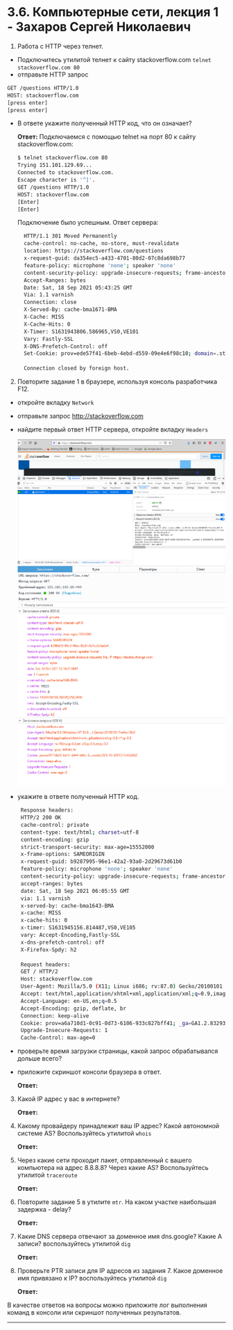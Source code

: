 # 3.6. Компьютерные сети, лекция 1 - Захаров Сергей Николаевич

1. Работа c HTTP через телнет.
- Подключитесь утилитой телнет к сайту stackoverflow.com
`telnet stackoverflow.com 80`
- отправьте HTTP запрос
```bash
GET /questions HTTP/1.0
HOST: stackoverflow.com
[press enter]
[press enter]
```
- В ответе укажите полученный HTTP код, что он означает?

    **Ответ:**
    Подключаемся с помощью telnet на порт 80 к сайту stackoverflow.com:
    ```bash
    $ telnet stackoverflow.com 80
    Trying 151.101.129.69...
    Connected to stackoverflow.com.
    Escape character is '^]'.
    GET /questions HTTP/1.0
    HOST: stackoverflow.com
    [Enter]
    [Enter]
    ```

    Подключение было успешным. Ответ сервера:
    ```bash
      HTTP/1.1 301 Moved Permanently
      cache-control: no-cache, no-store, must-revalidate
      location: https://stackoverflow.com/questions
      x-request-guid: da354ec5-a433-4701-80d2-07c8da698b77
      feature-policy: microphone 'none'; speaker 'none'
      content-security-policy: upgrade-insecure-requests; frame-ancestors 'self' https://stackexchange.com
      Accept-Ranges: bytes
      Date: Sat, 18 Sep 2021 05:43:25 GMT
      Via: 1.1 varnish
      Connection: close
      X-Served-By: cache-bma1671-BMA
      X-Cache: MISS
      X-Cache-Hits: 0
      X-Timer: S1631943806.586965,VS0,VE101
      Vary: Fastly-SSL
      X-DNS-Prefetch-Control: off
      Set-Cookie: prov=ede57f41-6beb-4ebd-d559-09e4e6f98c10; domain=.stackoverflow.com; expires=Fri, 01-Jan-2055 00:00:00 GMT; path=/; HttpOnly

      Connection closed by foreign host.
    ```

 
2. Повторите задание 1 в браузере, используя консоль разработчика F12.
- откройте вкладку `Network`
- отправьте запрос http://stackoverflow.com
- найдите первый ответ HTTP сервера, откройте вкладку `Headers`


    ![telnet-stackowerflow-80](/03-sysadmin-06-net/img/image2.png)
    ![headers](/03-sysadmin-06-net/img/image4.png)
    
- укажите в ответе полученный HTTP код.

     ```bash
      Response headers:
      HTTP/2 200 OK
      cache-control: private
      content-type: text/html; charset=utf-8
      content-encoding: gzip
      strict-transport-security: max-age=15552000
      x-frame-options: SAMEORIGIN
      x-request-guid: b9287995-96e1-42a2-93a0-2d29673d61b0
      feature-policy: microphone 'none'; speaker 'none'
      content-security-policy: upgrade-insecure-requests; frame-ancestors 'self' https://stackexchange.com
      accept-ranges: bytes
      date: Sat, 18 Sep 2021 06:05:55 GMT
      via: 1.1 varnish
      x-served-by: cache-bma1643-BMA
      x-cache: MISS
      x-cache-hits: 0
      x-timer: S1631945156.814487,VS0,VE105
      vary: Accept-Encoding,Fastly-SSL
      x-dns-prefetch-control: off
      X-Firefox-Spdy: h2

      Request headers:
      GET / HTTP/2
      Host: stackoverflow.com
      User-Agent: Mozilla/5.0 (X11; Linux i686; rv:87.0) Gecko/20100101 Firefox/87.0
      Accept: text/html,application/xhtml+xml,application/xml;q=0.9,image/webp,*/*;q=0.8
      Accept-Language: en-US,en;q=0.5
      Accept-Encoding: gzip, deflate, br
      Connection: keep-alive
      Cookie: prov=a6a710d1-0c91-0d73-6106-933c827bff41; _ga=GA1.2.832935575.1629794946; OptanonConsent=isIABGlobal=false&datestamp=Tue+Aug+24+2021+12%3A49%3A15+GMT%2B0400+(Georgia+Standard+Time)&version=6.10.0&hosts=&landingPath=NotLandingPage&groups=C0003%3A1%2CC0004%3A1%2CC0002%3A1%2CC0001%3A1; OptanonAlertBoxClosed=2021-08-24T08:49:15.964Z; _ym_uid=1630493197906022200; _ym_d=1630493197; __gads=ID=ef07a88dce116111:T=1630493201:S=ALNI_MYpZBoOyE_nSWGZEl6Ju4mR0BdzOQ; _gid=GA1.2.950308004.1631944605; _gat=1
      Upgrade-Insecure-Requests: 1
      Cache-Control: max-age=0

     ```
- проверьте время загрузки страницы, какой запрос обрабатывался дольше всего?
- приложите скриншот консоли браузера в ответ.

    **Ответ:**
 
3. Какой IP адрес у вас в интернете?

    **Ответ:**
 
5. Какому провайдеру принадлежит ваш IP адрес? Какой автономной системе AS? Воспользуйтесь утилитой `whois`

    **Ответ:**
 
7. Через какие сети проходит пакет, отправленный с вашего компьютера на адрес 8.8.8.8? Через какие AS? Воспользуйтесь утилитой `traceroute`

    **Ответ:**
 
9. Повторите задание 5 в утилите `mtr`. На каком участке наибольшая задержка - delay?

    **Ответ:**
 
11. Какие DNS сервера отвечают за доменное имя dns.google? Какие A записи? воспользуйтесь утилитой `dig`

    **Ответ:**
 
13. Проверьте PTR записи для IP адресов из задания 7. Какое доменное имя привязано к IP? воспользуйтесь утилитой `dig`

    **Ответ:**
 

В качестве ответов на вопросы можно приложите лог выполнения команд в консоли или скриншот полученных результатов.

---
